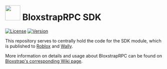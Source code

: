# <img src="https://github.com/pizzaboxer/bloxstrap/raw/main/Images/Bloxstrap.png" width="48"/> BloxstrapRPC SDK
[![License](https://img.shields.io/github/license/bloxstraplabs/bloxstrap-rpc-sdk)](https://github.com/bloxstraplabs/bloxstrap-rpc-sdk/blob/main/LICENSE)
[![Version](https://img.shields.io/github/v/release/bloxstraplabs/bloxstrap-rpc-sdk?color=7a39fb)](https://github.com/bloxstraplabs/bloxstrap-rpc-sdk/releases/latest)

This repository serves to centrally hold the code for the SDK module, which is published to [Roblox](https://create.roblox.com/marketplace/asset/14278970228/BloxstrapRPC-SDK) and [Wally](https://wally.run/package/pizzaboxer/bloxstrap-rpc-sdk).

More information on details and usage about BloxstrapRPC can be found on [Bloxstrap's corresponding Wiki page](https://github.com/pizzaboxer/bloxstrap/wiki/Integrating-Bloxstrap-functionality-into-your-game).

